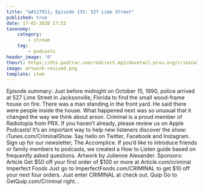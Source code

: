 ```yaml
---
title: "&#127911; Episode 135: 527 Lime Street"
published: true
date: 17-03-2020 17:52
taxonomy:
    category:
        - stream
    tag:
        - podcasts
header_image: '0'
theurl: https://dts.podtrac.com/redirect.mp3/dovetail.prxu.org/criminal/b6c1727d-03b6-4f5f-a50a-e7a2701c0872/Episode_135_527_Lime_Street_Part_1.mp3
image: artwork-resized.png
template: item
--- 
```

Episode summary: Just before midnight on October 15, 1990, police arrived at 527 Lime Street in Jacksonville, Florida to find the small wood-frame house on fire. There was a man standing in the front yard. He said there were people inside the house. What happened next was so unusual that it changed the way we think about arson. Criminal is a proud member of Radiotopia from PRX. If you haven’t already, please review us on Apple Podcasts! It’s an important way to help new listeners discover the show: iTunes.com/CriminalShow. Say hello on Twitter, Facebook and Instagram. Sign up for our newsletter, The Accomplice. If you’d like to introduce friends or family members to podcasts, we created a How to Listen guide based on frequently asked questions. Artwork by Julienne Alexander. Sponsors: Article Get $50 off your first order of $100 or more at Article.com/criminal Imperfect Foods Just go to ImperfectFoods.com/CRIMINAL to get $10 off your next four orders. Just enter CRIMINAL at check out. Quip Go to GetQuip.com/Criminal right…
